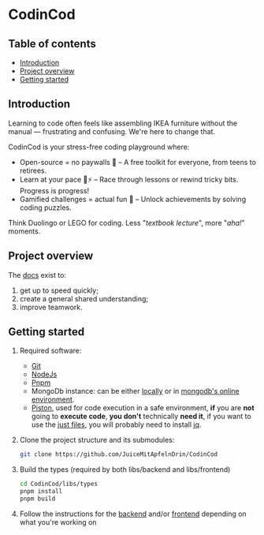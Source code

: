 # CodinCod

## Table of contents

- [Introduction](#introduction)
- [Project overview](#project-overview)
- [Getting started](#getting-started)

## Introduction

Learning to code often feels like assembling IKEA furniture without the manual — frustrating and confusing. We're here to change that.

CodinCod is your stress-free coding playground where:

- Open-source = no paywalls 🚫 – A free toolkit for everyone, from teens to retirees.
- Learn at your pace 🐢⚡ – Race through lessons or rewind tricky bits. Progress is progress!
- Gamified challenges = actual fun 🎯 – Unlock achievements by solving coding puzzles.

Think Duolingo or LEGO for coding. Less "*textbook lecture*", more "*aha!*" moments.

## Project overview

The [docs](https://codincod.com/docs) exist to:

1. get up to speed quickly;
2. create a general shared understanding;
3. improve teamwork.

## Getting started

1. Required software:

   - [Git](https://git-scm.com/download/)
   - [NodeJs](https://nodejs.org/en/download/package-manager)
   - [Pnpm](https://pnpm.io/)
   - MongoDb instance: can be either [locally](https://www.mongodb.com/try/download/community) or in [mongodb's online environment](https://www.mongodb.com/cloud/atlas/register).
   - [Piston](https://github.com/engineer-man/piston), used for code execution in a safe environment, **if** you are **not** going to **execute code**, **you don't** technically **need it**, if you want to use the [just files](https://just.systems/), you will probably need to install [jq](https://jqlang.org/).

2. Clone the project structure and its submodules:

   ```bash
   git clone https://github.com/JuiceMitApfelnDrin/CodinCod
   ```

3. Build the types (required by both libs/backend and libs/frontend)

   ```bash
   cd CodinCod/libs/types
   pnpm install
   pnpm build
   ```

4. Follow the instructions for the [backend](./libs/backend/README.md) and/or [frontend](./libs/frontend/README.md) depending on what you're working on
